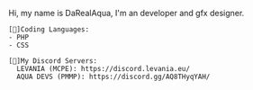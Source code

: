 Hi, my name is DaRealAqua, I'm an developer and gfx designer.
```
[💾]Coding Languages: 
- PHP
- CSS 

[🔗]My Discord Servers:
  LEVANIA (MCPE): https://discord.levania.eu/
  AQUA DEVS (PMMP): https://discord.gg/AQ8THyqYAH/
```  
